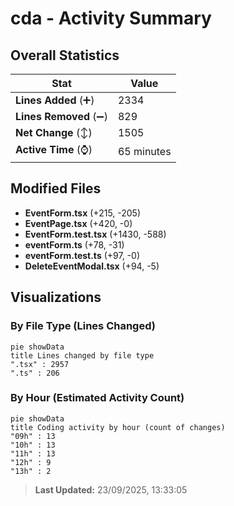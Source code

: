 # cda - Activity Summary 

## Overall Statistics

| Stat                   | Value                                                             |
| ---------------------- | ----------------------------------------------------------------- |
| **Lines Added** (➕)   | 2334                                          |
| **Lines Removed** (➖) | 829                                        |
| **Net Change** (↕)    | 1505                |
| **Active Time** (⌚)   | 65 minutes |


## Modified Files
- **EventForm.tsx** (+215, -205)
- **EventPage.tsx** (+420, -0)
- **EventForm.test.tsx** (+1430, -588)
- **eventForm.ts** (+78, -31)
- **eventForm.test.ts** (+97, -0)
- **DeleteEventModal.tsx** (+94, -5)

## Visualizations

### By File Type (Lines Changed)

```mermaid
pie showData
title Lines changed by file type
".tsx" : 2957
".ts" : 206
```

### By Hour (Estimated Activity Count)

```mermaid
pie showData
title Coding activity by hour (count of changes)
"09h" : 13
"10h" : 13
"11h" : 13
"12h" : 9
"13h" : 2
```


> **Last Updated:** 23/09/2025, 13:33:05